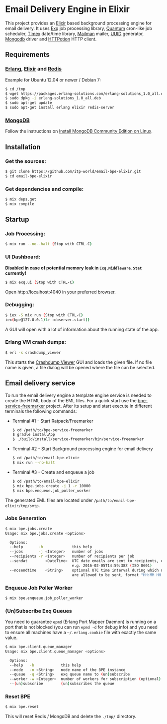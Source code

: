 # Email Delivery Engine in Elixir

This project provides an [Elixir](http://elixir-lang.org) based background processing engine for email delivery.
It uses [Exq](https://github.com/akira/exq) job processing library, [Quantum](https://github.com/c-rack/quantum-elixir) cron-like job scheduler, [Timex](https://github.com/bitwalker/timex) date/time library, [Mailman](https://github.com/kamilc/mailman) mailer, [UUID](https://github.com/zyro/elixir-uuid) generator, [Mongodb](https://github.com/ericmj/mongodb) driver and [HTTPotion](https://github.com/myfreeweb/httpotion) HTTP client.

## Requirements

### [Erlang](http://www.erlang.org), [Elixir](http://elixir-lang.org) and [Redis](http://redis.io)

Example for Ubuntu 12.04 or newer / Debian 7:

```bash
$ cd /tmp
$ wget https://packages.erlang-solutions.com/erlang-solutions_1.0_all.deb
$ sudo dpkg -i erlang-solutions_1.0_all.deb
$ sudo apt-get update
$ sudo apt-get install erlang elixir redis-server
```

### [MongoDB](https://www.mongodb.org)

Follow the instructions on [Install MongoDB Community Edition on Linux](https://docs.mongodb.org/master/administration/install-on-linux/).

## Installation

### Get the sources:

```bash
$ git clone https://github.com/itp-world/email-bpe-elixir.git
$ cd email-bpe-elixir
```

### Get dependencies and compile:

```bash
$ mix deps.get
$ mix compile
```

## Startup

### Job Processing:

```bash
$ mix run --no--halt (Stop with CTRL-C)
```

### UI Dashboard:

**Disabled in case of potential memory leak in `Exq.Middleware.Stat` currently!**

```bash
$ mix exq.ui (Stop with CTRL-C)
```

Open http://localhost:4040 in your preferred browser.

### Debugging:

```bash
$ iex -S mix run (Stop with CTRL-C)
iex(bpe@127.0.0.1)1> :observer.start()
```

A GUI will open with a lot of information about the running state of the app.

### Erlang VM crash dumps:

```bash
$ erl -s crashdump_viewer
```

This starts the [Crashdump Viewer](http://erlang.org/doc/apps/observer/crashdump_ug.html)
GUI and loads the given file. If no file name is given, a file dialog will be
opened where the file can be selected.

## Email delivery service

To run the email delivery engine a template engine service is needed to create the HTML body of the EML files.
For a quick start use the [bpe-service-freemarker](https://github.com/itp-world/bpe-service-freemarker)
project. After its setup and start execute in different terminals the following commands:

* Terminal #1 - Start Ratpack/Freemarker

  ```bash
  $ cd /path/to/bpe-service-freemarker
  $ gradle installApp
  $ ./build/install/service-freemarker/bin/service-freemarker
  ```
* Terminal #2 - Start Background processing engine for email delivery

  ```bash
  $ cd /path/to/email-bpe-elixir
  $ mix run --no-halt
  ```
* Terminal #3 - Create and enqueue a job

  ```bash
  $ cd /path/to/email-bpe-elixir
  $ mix bpe.jobs.create -j 1 -r 10000
  $ mix bpe.enqueue.job_poller_worker
  ```

The generated EML files are located under `/path/to/email-bpe-elixir/tmp/smtp`.

### Jobs Generation

```bash
$ mix bpe.jobs.create
Usage: mix bpe.jobs.create <options>

  Options:
  --help       -h             this help
  --jobs       -j <Integer>   number of jobs
  --recipients -r <Integer>   number of recipients per job
  --sendat        <DateTime>  UTC date emails are sent to recipients, optional
                              e.g. 2016-02-05T14:59:38Z (ISO 8601)
  --nosendtime    <String>    optional UTC time interval during which no emails
                              are allowed to be sent, format "HH:MM HH:MM"
```

### Enqueue Job Poller Worker

```bash
$ mix bpe.enqueue.job_poller_worker
```

### (Un)Subscribe Exq Queues

You need to guarantee `epmd` (Erlang Port Mapper Daemon) is running on a port that is not blocked (you can run `epmd -d` for debug info) and you need to ensure all machines have a `~/.erlang.cookie` file with exactly the same value.

```bash
$ mix bpe.client.queue_manager
Usage: mix bpe.client.queue_manager <options>

  Options:
  --help   -h            this help
  --node   -n <String>   node name of the BPE instance
  --queue  -q <String>   exq queue name to (un)subscribe
  --worker -w <Integer>  number of workers for subscription (optional)
  --(un)subscribe        (un)subscribes the queue
```

### Reset BPE

```bash
$ mix bpe.reset
```

This will reset Redis / MongoDB and delete the `./tmp/` directory.
